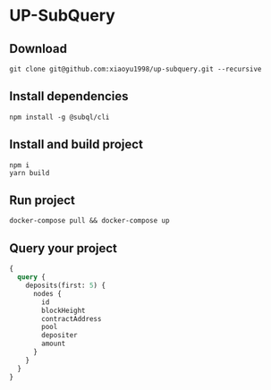 # UP-SubQuery

## Download
```shell
git clone git@github.com:xiaoyu1998/up-subquery.git --recursive
```

## Install dependencies
```shell
npm install -g @subql/cli
```

## Install and build project
```shell
npm i 
yarn build
```

## Run project
```shell
docker-compose pull && docker-compose up
```

## Query your project

```graphql
{
  query {
    deposits(first: 5) {
      nodes {
        id
        blockHeight
        contractAddress
        pool
        depositer
        amount
      }
    }
  }
}
```